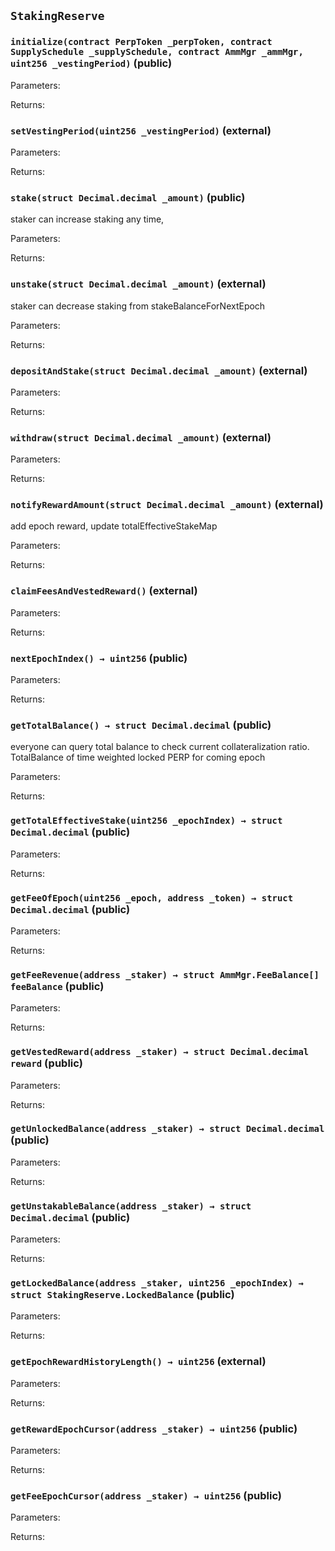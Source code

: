 ## `StakingReserve`







### `initialize(contract PerpToken _perpToken, contract SupplySchedule _supplySchedule, contract AmmMgr _ammMgr, uint256 _vestingPeriod)` (public)





Parameters:

Returns:
### `setVestingPeriod(uint256 _vestingPeriod)` (external)





Parameters:

Returns:
### `stake(struct Decimal.decimal _amount)` (public)



staker can increase staking any time,

Parameters:

Returns:
### `unstake(struct Decimal.decimal _amount)` (external)



staker can decrease staking from stakeBalanceForNextEpoch

Parameters:

Returns:
### `depositAndStake(struct Decimal.decimal _amount)` (external)





Parameters:

Returns:
### `withdraw(struct Decimal.decimal _amount)` (external)





Parameters:

Returns:
### `notifyRewardAmount(struct Decimal.decimal _amount)` (external)



add epoch reward, update totalEffectiveStakeMap

Parameters:

Returns:
### `claimFeesAndVestedReward()` (external)





Parameters:

Returns:
### `nextEpochIndex() → uint256` (public)





Parameters:

Returns:
### `getTotalBalance() → struct Decimal.decimal` (public)

everyone can query total balance to check current collateralization ratio.
TotalBalance of time weighted locked PERP for coming epoch



Parameters:

Returns:
### `getTotalEffectiveStake(uint256 _epochIndex) → struct Decimal.decimal` (public)





Parameters:

Returns:
### `getFeeOfEpoch(uint256 _epoch, address _token) → struct Decimal.decimal` (public)





Parameters:

Returns:
### `getFeeRevenue(address _staker) → struct AmmMgr.FeeBalance[] feeBalance` (public)





Parameters:

Returns:
### `getVestedReward(address _staker) → struct Decimal.decimal reward` (public)





Parameters:

Returns:
### `getUnlockedBalance(address _staker) → struct Decimal.decimal` (public)





Parameters:

Returns:
### `getUnstakableBalance(address _staker) → struct Decimal.decimal` (public)





Parameters:

Returns:
### `getLockedBalance(address _staker, uint256 _epochIndex) → struct StakingReserve.LockedBalance` (public)





Parameters:

Returns:
### `getEpochRewardHistoryLength() → uint256` (external)





Parameters:

Returns:
### `getRewardEpochCursor(address _staker) → uint256` (public)





Parameters:

Returns:
### `getFeeEpochCursor(address _staker) → uint256` (public)





Parameters:

Returns:

